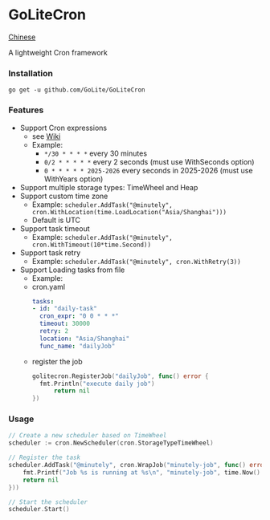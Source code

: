 # GoLiteCron

[Chinese](readme.zh.md)

A lightweight Cron framework

### Installation
```
go get -u github.com/GoLite/GoLiteCron
```

### Features
- Support Cron expressions
  - see [Wiki](https://en.wikipedia.org/wiki/Cron)
  - Example: 
    - `*/30 * * * *` every 30 minutes
    - `0/2 * * * * *` every 2 seconds (must use WithSeconds option)
    - `0 * * * * * 2025-2026` every seconds in 2025-2026 (must use WithYears option)
- Support multiple storage types: TimeWheel and Heap
- Support custom time zone
  - Example: `scheduler.AddTask("@minutely", cron.WithLocation(time.LoadLocation("Asia/Shanghai")))`
  - Default is UTC
- Support task timeout
  - Example: `scheduler.AddTask("@minutely", cron.WithTimeout(10*time.Second))`
- Support task retry
  - Example: `scheduler.AddTask("@minutely", cron.WithRetry(3))`
- Support Loading tasks from file
  - Example:
  - cron.yaml
    ```yaml
    tasks:
    - id: "daily-task"
      cron_expr: "0 0 * * *"
      timeout: 30000
      retry: 2
      location: "Asia/Shanghai"
      func_name: "dailyJob"
    ```
  - register the job
    ```go
    golitecron.RegisterJob("dailyJob", func() error {
      fmt.Println("execute daily job")
		  return nil
  	})
    ```
    

### Usage
```go
// Create a new scheduler based on TimeWheel
scheduler := cron.NewScheduler(cron.StorageTypeTimeWheel)

// Register the task
scheduler.AddTask("@minutely", cron.WrapJob("minutely-job", func() error {
	fmt.Printf("Job %s is running at %s\n", "minutely-job", time.Now().Format(time.RFC3339))
	return nil
}))

// Start the scheduler
scheduler.Start()
```